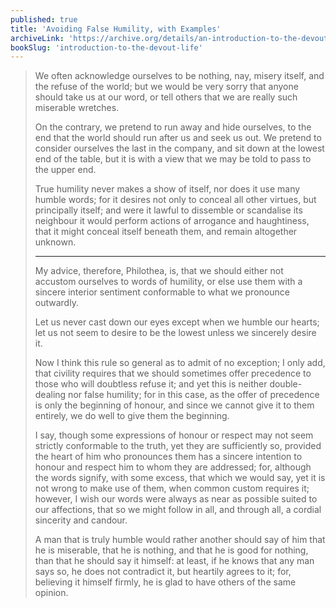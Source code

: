 ```yaml
---
published: true
title: 'Avoiding False Humility, with Examples'
archiveLink: 'https://archive.org/details/an-introduction-to-the-devout-life/page/107?view=theater'
bookSlug: 'introduction-to-the-devout-life'
---
```


> We often acknowledge ourselves to be nothing, nay, misery itself, and the refuse of the world; but we would be very sorry that anyone should take us at our word, or tell others that we are really such miserable wretches.
>
> On the contrary, we pretend to run away and hide ourselves, to the end that the world should run after us and seek us out. We pretend to consider ourselves the last in the company, and sit down at the lowest end of the table, but it is with a view that we may be told to pass to the upper end.
>
> True humility never makes a show of itself, nor does it use many humble words; for it desires not only to conceal all other virtues, but principally itself; and were it lawful to dissemble or scandalise its neighbour it would perform actions of arrogance and haughtiness, that it might conceal itself beneath them, and remain altogether unknown.
>
> ---
>
> My advice, therefore, Philothea, is, that we should either not accustom ourselves to words of humility, or else use them with a sincere interior sentiment conformable to what we pronounce outwardly.
>
> Let us never cast down our eyes except when we humble our hearts; let us not seem to desire to be the lowest unless we sincerely desire it.
>
> Now I think this rule so general as to admit of no exception; I only add, that civility requires that we should sometimes offer precedence to those who will doubtless refuse it; and yet this is neither double-dealing nor false humility; for in this case, as the offer of precedence is only the beginning of honour, and since we cannot give it to them entirely, we do well to give them the beginning.
>
> I say, though some expressions of honour or respect may not seem strictly conformable to the truth, yet they are sufficiently so, provided the heart of him who pronounces them has a sincere intention to honour and respect him to whom they are addressed; for, although the words signify, with some excess, that which we would say, yet it is not wrong to make use of them, when common custom requires it; however, I wish our words were always as near as possible suited to our affections, that so we might follow in all, and through all, a cordial sincerity and candour.
>
> A man that is truly humble would rather another should say of him that he is miserable, that he is nothing, and that he is good for nothing, than that he should say it himself: at least, if he knows that any man says so, he does not contradict it, but heartily agrees to it; for, believing it himself firmly, he is glad to have others of the same opinion.
